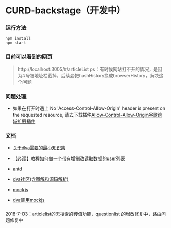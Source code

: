 # CURD-backstage（开发中）


### 运行方法
```
npm install
npm start
```
### 目前可以看到的网页
> http://localhost:3005/#/articleList
> ps：有时候网站打不开的情况，是因为#号被地址栏截掉，后续会把hashHistory换成browserHistory，解决这个问题


### 问题处理
- 如果在打开时遇上 No 'Access-Control-Allow-Origin' header is present on the requested resource,
请去下载插件[Allow-Control-Allow-Origin谷歌跨域扩展插件](https://download.csdn.net/download/zz975896590/10266971)

### 文档
- [关于dva需要的最小知识集](https://github.com/dvajs/dva-knowledgemap)

- [【必读】教程如何做一个带有增删改读取数据的user列表](https://github.com/dvajs/dva-docs/blob/master/v1/zh-cn/tutorial/01-%E6%A6%82%E8%A6%81.md)
- [antd](https://ant.design/docs/react/introduce-cn)
- [dva社区(含图解和源码解析)](https://dvajs.com/guide/)
- [mockjs](http://mockjs.com/dist/mock.js)
- [dva使用mockjs](http://doc.okbase.net/tjc1996/archive/262169.html)

### 
2018-7-03：articlelist的无搜索的传值功能，questionlist 的增改修复中，路由问题修复中